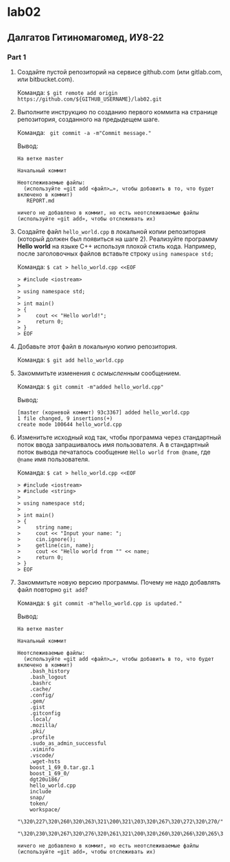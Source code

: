 # lab02
## Далгатов Гитиномагомед, ИУ8-22

### Part 1
1. Создайте пустой репозиторий на сервисе github.com (или gitlab.com, или bitbucket.com).

   Команда: ```$ git remote add origin https://github.com/${GITHUB_USERNAME}/lab02.git```
  
2. Выполните инструкцию по созданию первого коммита на странице репозитория, созданного на предыдещем шаге.

   Команда: ``` git commit -a -m"Commit message."```
  
   Вывод:
   ```
   На ветке master
 
   Начальный коммит

   Неотслеживаемые файлы:
     (используйте «git add <файл>…», чтобы добавить в то, что будет включено в коммит)
 	  REPORT.md

   ничего не добавлено в коммит, но есть неотслеживаемые файлы (используйте «git add», чтобы отслеживать их)
   ```
  
3. Создайте файл ```hello_world.cpp``` в локальной копии репозитория (который должен был появиться на шаге 2). Реализуйте программу **Hello world** на языке C++ используя плохой стиль кода. Например, после заголовочных файлов вставьте строку ```using namespace std;```

   Команда: ```$ cat > hello_world.cpp <<EOF```
   ```
   > #include <iostream>
   > 
   > using namespace std;
   > 
   > int main()
   > {
   >     cout << "Hello world!";
   >     return 0;
   > }
   > EOF
   ```

4. Добавьте этот файл в локальную копию репозитория.

   Команда: ```$ git add hello_world.cpp```
  
5. Закоммитьте изменения с *осмысленным* сообщением.

   Команда: ```$ git commit -m"added hello_world.cpp"```
  
   Вывод:
   ```
   [master (корневой коммит) 93c3367] added hello_world.cpp
   1 file changed, 9 insertions(+)
   create mode 100644 hello_world.cpp
   ```
  
6. Изменитьте исходный код так, чтобы программа через стандартный поток ввода запрашивалось имя пользователя. А в стандартный поток вывода печаталось сообщение ```Hello world from @name```, где ```@name``` имя пользователя.

   Команда: ```$ cat > hello_world.cpp <<EOF```
   ```
   > #include <iostream>
   > #include <string>
   > 
   > using namespace std;
   > 
   > int main()
   > {
   >     string name;
   >     cout << "Input your name: ";
   >     cin.ignore();
   >     getline(cin, name);
   >     cout << "Hello world from "" << name;
   >     return 0;
   > }
   > EOF
   ```
   
7. Закоммитьте новую версию программы. Почему не надо добавлять файл повторно ```git add```?

   Команда: ```$ git commit -m"hello_world.cpp is updated."```

   Вывод:
   ```
   На ветке master

   Начальный коммит

   Неотслеживаемые файлы:
     (используйте «git add <файл>…», чтобы добавить в то, что будет включено в коммит)
   	   .bash_history
   	   .bash_logout
	   .bashrc
	   .cache/
	   .config/
	   .gem/
	   .gist
	   .gitconfig
	   .local/
	   .mozilla/
	   .pki/
	   .profile
	   .sudo_as_admin_successful
	   .viminfo
	   .vscode/
	   .wget-hsts
	   boost_1_69_0.tar.gz.1
	   boost_1_69_0/
	   dgt20u186/
	   hello_world.cpp
	   include
	   snap/
	   token/
	   workspace/
	   "\320\227\320\260\320\263\321\200\321\203\320\267\320\272\320\270/"
	   "\320\230\320\267\320\276\320\261\321\200\320\260\320\266\320\265\320\275\320\270\321\217/"

   ничего не добавлено в коммит, но есть неотслеживаемые файлы (используйте «git add», чтобы отслеживать их)
   ```

